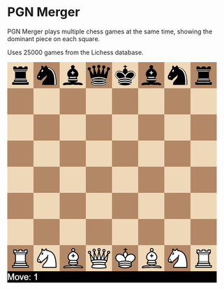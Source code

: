 # PGN Merger

PGN Merger plays multiple chess games at the same time, showing the dominant piece on each square.

Uses 25000 games from the Lichess database.

![without_pawns](images/example/without_pawns.gif)

